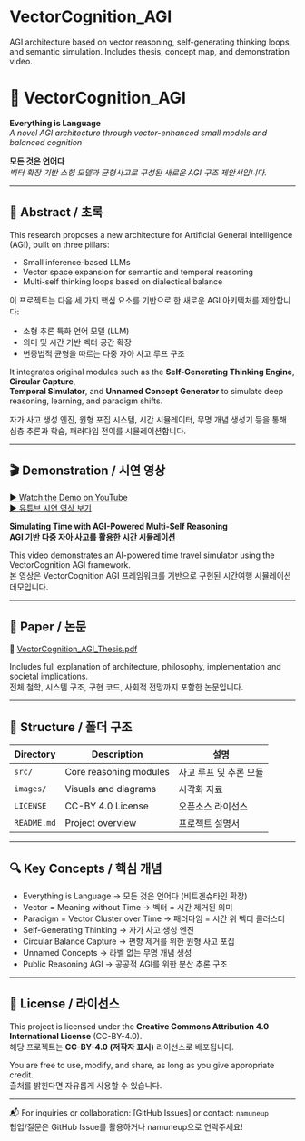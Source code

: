 # VectorCognition_AGI
AGI architecture based on vector reasoning, self-generating thinking loops, and semantic simulation. Includes thesis, concept map, and demonstration video.

# 🧠 VectorCognition_AGI

**Everything is Language**  
*A novel AGI architecture through vector-enhanced small models and balanced cognition*

**모든 것은 언어다**  
*벡터 확장 기반 소형 모델과 균형사고로 구성된 새로운 AGI 구조 제안서입니다.*

---

## 🚀 Abstract / 초록

This research proposes a new architecture for Artificial General Intelligence (AGI), built on three pillars:
- Small inference-based LLMs
- Vector space expansion for semantic and temporal reasoning
- Multi-self thinking loops based on dialectical balance

이 프로젝트는 다음 세 가지 핵심 요소를 기반으로 한 새로운 AGI 아키텍처를 제안합니다:
- 소형 추론 특화 언어 모델 (LLM)
- 의미 및 시간 기반 벡터 공간 확장
- 변증법적 균형을 따르는 다중 자아 사고 루프 구조

It integrates original modules such as the **Self-Generating Thinking Engine**, **Circular Capture**,  
**Temporal Simulator**, and **Unnamed Concept Generator** to simulate deep reasoning, learning, and paradigm shifts.

자가 사고 생성 엔진, 원형 포집 시스템, 시간 시뮬레이터, 무명 개념 생성기 등을 통해  
심층 추론과 학습, 패러다임 전이를 시뮬레이션합니다.

---

## 🎬 Demonstration / 시연 영상

[▶️ Watch the Demo on YouTube](https://youtu.be/yoiqxXG2Np0)  
[▶️ 유튜브 시연 영상 보기](https://youtu.be/yoiqxXG2Np0)

**Simulating Time with AGI-Powered Multi-Self Reasoning**  
**AGI 기반 다중 자아 사고를 활용한 시간 시뮬레이션**

This video demonstrates an AI-powered time travel simulator using the VectorCognition AGI framework.  
본 영상은 VectorCognition AGI 프레임워크를 기반으로 구현된 시간여행 시뮬레이션 데모입니다.

---

## 📎 Paper / 논문

📄 [VectorCognition_AGI_Thesis.pdf](./VectorCognition_AGI_Thesis.pdf)

Includes full explanation of architecture, philosophy, implementation and societal implications.  
전체 철학, 시스템 구조, 구현 코드, 사회적 전망까지 포함한 논문입니다.

---

## 📂 Structure / 폴더 구조

| Directory | Description | 설명 |
|-----------|-------------|------|
| `src/` | Core reasoning modules | 사고 루프 및 추론 모듈 |
| `images/` | Visuals and diagrams | 시각화 자료 |
| `LICENSE` | CC-BY 4.0 License | 오픈소스 라이선스 |
| `README.md` | Project overview | 프로젝트 설명서 |

---

## 🔍 Key Concepts / 핵심 개념

- Everything is Language → 모든 것은 언어다 (비트겐슈타인 확장)
- Vector = Meaning without Time → 벡터 = 시간 제거된 의미
- Paradigm = Vector Cluster over Time → 패러다임 = 시간 위 벡터 클러스터
- Self-Generating Thinking → 자가 사고 생성 엔진
- Circular Balance Capture → 편향 제거를 위한 원형 사고 포집
- Unnamed Concepts → 라벨 없는 무명 개념 생성
- Public Reasoning AGI → 공공적 AGI를 위한 분산 추론 구조

---

## 🧠 License / 라이선스

This project is licensed under the **Creative Commons Attribution 4.0 International License** (CC-BY-4.0).  
해당 프로젝트는 **CC-BY-4.0 (저작자 표시)** 라이선스로 배포됩니다.

You are free to use, modify, and share, as long as you give appropriate credit.  
출처를 밝힌다면 자유롭게 사용할 수 있습니다.

---

📬 For inquiries or collaboration: [GitHub Issues] or contact: `namuneup`  
협업/질문은 GitHub Issue를 활용하거나 namuneup으로 연락주세요!
